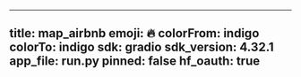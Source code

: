 
---
title: map_airbnb 
emoji: 🔥
colorFrom: indigo
colorTo: indigo
sdk: gradio
sdk_version: 4.32.1
app_file: run.py
pinned: false
hf_oauth: true
---
